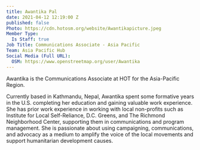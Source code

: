 ```yaml
---
title: Awantika Pal
date: 2021-04-12 12:19:00 Z
published: false
Photo: https://cdn.hotosm.org/website/Awantikapicture.jpeg
Member Type:
  Is Staff: true
Job Title: Communications Associate - Asia Pacific
Team: Asia Pacific Hub
Social Media (Full URL):
  OSM: https://www.openstreetmap.org/user/Awantika
---
```


Awantika is the Communications Associate at HOT for the Asia-Pacific Region. 

Currently based in Kathmandu, Nepal, Awantika spent some formative years in the U.S. completing her education and gaining valuable work experience. She has prior work experience in working with local non-profits such as Institute for Local Self-Reliance, D.C. Greens, and The Richmond Neighborhood Center, supporting them in communications and program management. She is passionate about using campaigning, communications, and advocacy as a medium to amplify the voice of the local movements and support humanitarian development causes.